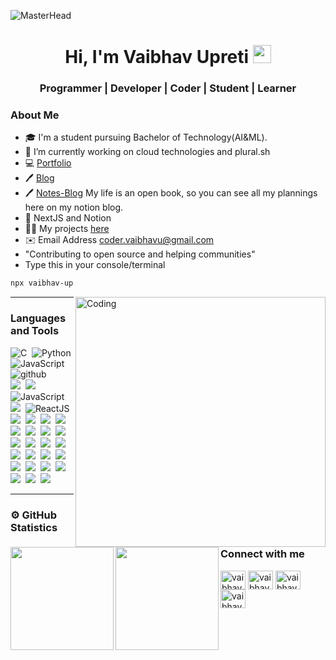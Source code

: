 <!-- markdownlint-disable-next-line -->
![MasterHead](https://user-images.githubusercontent.com/85568177/147852590-bd34b473-5a2c-487a-85c0-4465c9a5ef70.jpeg)

<h1 align="center"> Hi, I'm Vaibhav Upreti  <img src="https://github.com/TheDudeThatCode/TheDudeThatCode/blob/master/Assets/Hi.gif" width="29px"></h1>

<h3 align="center"> Programmer | Developer | Coder | Student | Learner </h3>


### About Me

- 🎓 I'm a student pursuing Bachelor of Technology(AI&ML).
- 🌱 I’m currently working on cloud technologies and plural.sh
- 💻 [Portfolio](https://vaibhavupreti.vercel.app/)
- 🖊️ [Blog](https://vaibhavblogs.vercel.app/)
- 🖊️ [Notes-Blog](https://blog.vaibhavupreti.tech/) My life is an open book, so you can see all my plannings here on my notion blog.
- 💙 NextJS and Notion
- 👨‍💻 My projects [here](https://github.com/VaibhavUpreti?tab=repositories)
- ✉️ Email Address coder.vaibhavu@gmail.com
- "Contributing to open source and helping communities"
- Type this in your console/terminal
```bash
npx vaibhav-up
```

<img align="right" alt="Coding" width="400" src="https://cdn.dribbble.com/users/1059583/screenshots/4171367/media/5c8264a20b247115b68e6c2f4c97d5e6.gif">

---

### Languages and Tools

<img src="https://img.shields.io/badge/-C-05122A?style=flat&logo=C" alt="C"/>&nbsp;
<img src="https://img.shields.io/badge/-Python-05122A?style=flat&logo=python" alt="Python"/>&nbsp;
<img src="https://img.shields.io/badge/-Git-05122A?style=flat&logo=git" alt="JavaScript"/>&nbsp;
<img src="https://img.shields.io/badge/-GitHub-05122A?style=flat&logo=github" alt="github"/>\
<img src="https://img.shields.io/badge/-HTML-05122A?style=flat&logo=HTML5"/>&nbsp;
<img src="https://img.shields.io/badge/-CSS-05122A?style=flat&logo=CSS3"/>&nbsp;
<img src="https://img.shields.io/badge/-JavaScript-05122A?style=flat&logo=JavaScript" alt="JavaScript"/>&nbsp;
<img src="https://img.shields.io/badge/-Bootstrap-05122A?style=flat&logo=bootstrap"/>&nbsp;
<img src="https://img.shields.io/badge/-ReactJs-05122A?style=flat&logo=React" alt="ReactJS"/>&nbsp;
<img src="https://img.shields.io/badge/-Atom-05122A?style=flat&logo=atom"/>&nbsp;
<img src="https://img.shields.io/badge/-Django-05122A?style=flat&logo=django"/>&nbsp;
<img src="https://img.shields.io/badge/-Angular-05122A?style=flat&logo=angular"/>&nbsp;
<img src="https://img.shields.io/badge/-Angular-05122A?style=flat&logo=angular"/>&nbsp;
<img src="https://img.shields.io/badge/-Flask-05122A?style=flat&logo=flask"/>&nbsp;
<img src="https://img.shields.io/badge/-Mysql-05122A?style=flat&logo=mysql"/>&nbsp;
<img src="https://img.shields.io/badge/-Nginx-05122A?style=flat&logo=nginx"/>&nbsp;
<img src="https://img.shields.io/badge/-Docker-05122A?style=flat&logo=docker"/>&nbsp;
<img src="https://img.shields.io/badge/-Graphql-05122A?style=flat&logo=graphql"/>&nbsp;
<img src="https://img.shields.io/badge/-Heroku-05122A?style=flat&logo=heroku"/>&nbsp;
<img src="https://img.shields.io/badge/-Vercel-05122A?style=flat&logo=Vercel"/>&nbsp;
<img src="https://img.shields.io/badge/-Kubernetes-05122A?style=flat&logo=kubernetes"/>&nbsp;
<img src="https://img.shields.io/badge/-NodeJs-05122A?style=flat&logo=Node"/>&nbsp;
<img src="https://img.shields.io/badge/-NextJs-05122A?style=flat&logo=next"/>&nbsp;
<img src="https://img.shields.io/badge/-Opencv-05122A?style=flat&logo=opencv"/>&nbsp;
<img src="https://img.shields.io/badge/-Pandas-05122A?style=flat&logo=pandas"/>&nbsp;
<img src="https://img.shields.io/badge/-Pytorch-05122A?style=flat&logo=pytorch"/>&nbsp;
<img src="https://img.shields.io/badge/-Ruby-05122A?style=flat&logo=ruby"/>&nbsp;
<img src="https://img.shields.io/badge/-Rails-05122A?style=flat&logo=rails"/>&nbsp;
<img src="https://img.shields.io/badge/-TailwindCss-05122A?style=flat&logo=tailwind"/>&nbsp;
<img src="https://img.shields.io/badge/-Typescipt-05122A?style=flat&logo=typescript"/>&nbsp;
<img src="https://img.shields.io/badge/-Adobe%20Photoshop-05122A?style=flat&logo=adobe-photoshop"/>&nbsp;
<img src="https://img.shields.io/badge/-Visual%20Studio%20Code-05122A?style=flat&logo=visual-studio-code"/>&nbsp;

---

### ⚙️ GitHub Statistics

<p align="center">
<a href="https://github.com/VaibhavUpreti">
  <img height="165em" align ="left"src="https://github-readme-stats-eight-theta.vercel.app/api?username=VaibhavUpreti&theme=radical"/>
  <img height="165em" align="left"src="https://github-readme-stats-eight-theta.vercel.app/api/top-langs/?username=VaibhavUpreti&theme=radical"/>
</a>
</p>

<h3 align="left">Connect with me</h3>
<p align="left">
<a href="https://twitter.com/vaibhav__upreti" target="blank"><img align="center" src="https://raw.githubusercontent.com/rahuldkjain/github-profile-readme-generator/master/src/images/icons/Social/twitter.svg" alt="vaibhav__upreti" height="30" width="40" /></a>
<a href="https://www.linkedin.com/in/vaibhav-upreti-739b0421a/" target="blank"><img align="center" src="https://raw.githubusercontent.com/rahuldkjain/github-profile-readme-generator/master/src/images/icons/Social/linked-in-alt.svg" alt="vaibhav upreti" height="30" width="40" /></a>
<a href="https://www.youtube.com/channel/UCmlGx1Tz_HimE9iO5wrJVdA" target="blank"><img align="center" src="https://raw.githubusercontent.com/rahuldkjain/github-profile-readme-generator/master/src/images/icons/Social/youtube.svg" alt="vaibhav upreti" height="30" width="40" /></a>
<a href="https://www.codechef.com/users/vaibhavupreti" target="blank"><img align="center" src="https://cdn.jsdelivr.net/npm/simple-icons@3.1.0/icons/codechef.svg" alt="vaibhavupreti" height="30" width="40" /></a>
</p>
